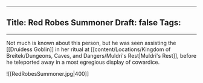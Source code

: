 
---
Title: Red Robes Summoner
Draft: false
Tags:
  - 
---

Not much is known about this person, but he was seen assisting the [[Druidess Goblin]] in her ritual at [[content/Locations/Kingdom of Breitek/Dungeons, Caves, and Dangers/Muldri's Rest|Muldri's Rest]], before he teleported away in a most egregious display of cowardice.


![[RedRobesSummoner.jpg|400]]